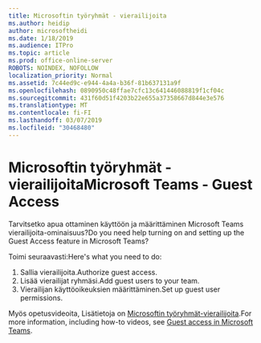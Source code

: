 ```yaml
---
title: Microsoftin työryhmät - vierailijoita
ms.author: heidip
author: microsoftheidi
ms.date: 1/18/2019
ms.audience: ITPro
ms.topic: article
ms.prod: office-online-server
ROBOTS: NOINDEX, NOFOLLOW
localization_priority: Normal
ms.assetid: 7c44ed9c-e944-4a4a-b36f-81b637131a9f
ms.openlocfilehash: 0890950c48ffae7cfc13c641446088819f1cf04c
ms.sourcegitcommit: 431f60d51f4203b22e655a37358667d844e3e576
ms.translationtype: MT
ms.contentlocale: fi-FI
ms.lasthandoff: 03/07/2019
ms.locfileid: "30468480"
---
```

# <a name="microsoft-teams---guest-access"></a><span data-ttu-id="2fffb-102">Microsoftin työryhmät - vierailijoita</span><span class="sxs-lookup"><span data-stu-id="2fffb-102">Microsoft Teams - Guest Access</span></span>

<span data-ttu-id="2fffb-103">Tarvitsetko apua ottaminen käyttöön ja määrittäminen Microsoft Teams vierailijoita-ominaisuus?</span><span class="sxs-lookup"><span data-stu-id="2fffb-103">Do you need help turning on and setting up the Guest Access feature in Microsoft Teams?</span></span>

<span data-ttu-id="2fffb-104">Toimi seuraavasti:</span><span class="sxs-lookup"><span data-stu-id="2fffb-104">Here's what you need to do:</span></span>

1. <span data-ttu-id="2fffb-105">Sallia vierailijoita.</span><span class="sxs-lookup"><span data-stu-id="2fffb-105">Authorize guest access.</span></span>
1. <span data-ttu-id="2fffb-106">Lisää vierailijat ryhmäsi.</span><span class="sxs-lookup"><span data-stu-id="2fffb-106">Add guest users to your team.</span></span>
1. <span data-ttu-id="2fffb-107">Vierailijan käyttöoikeuksien määrittäminen.</span><span class="sxs-lookup"><span data-stu-id="2fffb-107">Set up guest user permissions.</span></span>

<span data-ttu-id="2fffb-108">Myös opetusvideoita, Lisätietoja on [Microsoftin työryhmät-vierailijoita](https://docs.microsoft.com/en-us/microsoftteams/guest-access).</span><span class="sxs-lookup"><span data-stu-id="2fffb-108">For more information, including how-to videos, see [Guest access in Microsoft Teams](https://docs.microsoft.com/en-us/microsoftteams/guest-access).</span></span>

